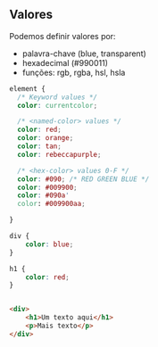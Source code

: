 ## Valores

Podemos definir valores por:

* palavra-chave (blue, transparent)
* hexadecimal (#990011)
* funções: rgb, rgba, hsl, hsla



```CSS
element {
  /* Keyword values */
  color: currentcolor;

  /* <named-color> values */
  color: red;
  color: orange;
  color: tan;
  color: rebeccapurple;

  /* <hex-color> values 0-F */
  color: #090; /* RED GREEN BLUE */
  color: #009900;
  color: #090a'
  color: #009900aa;

}
```

```CSS
div {
    color: blue;
}

h1 {
    color: red;
}
```

```HTML

<div>
    <h1>Um texto aqui</h1>
    <p>Mais texto</p>
</div>

```